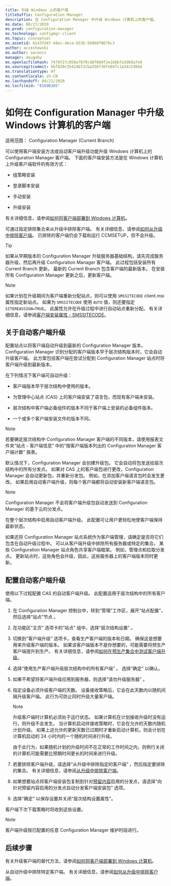 ```yaml
---
title: 升级 Windows 上的客户端
titleSuffix: Configuration Manager
description: 在 Configuration Manager 中升级 Windows 计算机上的客户端。
ms.date: 08/27/2019
ms.prod: configuration-manager
ms.technology: configmgr-client
ms.topic: conceptual
ms.assetid: 6143fd47-48ec-4bca-b53b-5b9b9f067bc3
author: aczechowski
ms.author: aaroncz
manager: dougeby
ms.openlocfilehash: 7476f27c050a7870cd8f860f2e1b6bfa3d68a7e9
ms.sourcegitcommit: bbf820c35414bf2cba356f30fe047c1a34c5384d
ms.translationtype: HT
ms.contentlocale: zh-CN
ms.lasthandoff: 04/21/2020
ms.locfileid: "81696285"
---
```

# <a name="how-to-upgrade-clients-for-windows-computers-in-configuration-manager"></a>如何在 Configuration Manager 中升级 Windows 计算机的客户端

适用范围：  Configuration Manager (Current Branch)

可以使用客户端安装方法或自动客户端升级功能升级 Windows 计算机上的 Configuration Manager 客户端。 下面的客户端安装方法是在 Windows 计算机上升级客户端软件的有效方式：  

- 组策略安装  

- 登录脚本安装  

- 手动安装  

- 升级安装  

有关详细信息，请参阅[如何将客户端部署到 Windows 计算机](../../deploy/deploy-clients-to-windows-computers.md)。

可通过指定排除集合来从升级中排除客户端。 有关详细信息，请参阅[如何从升级中排除客户端](exclude-clients-windows.md)。 已排除的客户端仍会下载和运行 CCMSETUP，但不会升级。

> [!TIP]  
> 如果从早期版本的 Configuration Manager 升级服务器基础结构，请先完成服务器升级，然后再升级 Configuration Manager 客户端。 此过程包括安装所有 Current Branch 更新。 最新的 Current Branch 包含客户端的最新版本。 在安装所有 Configuration Manager 更新之后，更新客户端。

> [!NOTE]
> 如果计划在升级期间为客户端重新分配站点，则可以使用 `SMSSITECODE` client.msi 属性指定新站点。 如果为 `SMSSITECODE` 使用 `AUTO` 值，则还要指定 `SITEREASSIGN=TRUE`。 此属性允许在升级过程中进行自动站点重新分配。 有关详细信息，请参阅[客户端安装属性 - SMSSITECODE](../../deploy/about-client-installation-properties.md#smssitecode)。

## <a name="about-automatic-client-upgrade"></a><a name="bkmk_autoupdate"></a> 关于自动客户端升级

配置站点以将客户端自动升级到最新的 Configuration Manager 版本。 Configuration Manager 识别分配的客户端版本早于层次结构版本时，它会自动升级客户端。 此方案包括客户端在尝试分配到 Configuration Manager 站点时将客户端升级到最新版本。  

在下列情况下客户端可自动升级：  

- 客户端版本早于层次结构中使用的版本。  

- 为管理中心站点 (CAS) 上的客户端安装了语言包，而现有客户端未安装。  

- 层次结构中客户端必备组件的版本不同于客户端上安装的必备组件版本。  

- 一个或多个客户端安装文件的版本不同。  

> [!NOTE]  
> 若要确定层次结构中 Configuration Manager 客户端的不同版本，请使用报表文件夹“站点 - 客户端信息”  中的“按客户端版本列出的 Configuration Manager 客户端计数”  报表。  

默认情况下，Configuration Manager 会创建升级包。 它会自动将包发送给层次结构中的所有分发点。 如果对 CAS 上的客户端包进行更改，Configuration Manager 会自动更新包，并重新分发包。 例如，在添加客户端语言包时会发生更改。 如果启用自动客户端升级，则每个客户端都将自动安装新客户端语言包。

> [!NOTE]  
> Configuration Manager 不会将客户端升级包自动发送到 Configuration Manager 的基于云的分发点。  

在整个层次结构中启用自动客户端升级。 此配置可让用户更轻松地使客户端保持最新状态。  

如果还将 Configuration Manager 站点系统作为客户端管理，请确定是否将它们包含在自动升级过程中。 可以从客户端升级中排除所有服务器或特定的集合。 某些 Configuration Manager 站点角色共享客户端框架。 例如，管理点和拉取分发点。 更新站点时，这些角色会升级，因此，这些服务器上的客户端版本同时更新。

## <a name="configure-automatic-client-upgrade"></a><a name="bkmk_configure"></a> 配置自动客户端升级

使用以下过程配置 CAS 的自动客户端升级。 此配置适用于层次结构中的所有客户端。  

1. 在 Configuration Manager 控制台中，转到“管理”工作区，展开“站点配置”，然后选择“站点”节点    。  

1. 在功能区“主页”  选项卡的“站点”  组中，选择“层次结构设置”  。  

1. 切换到“客户端升级”  选项卡。查看生产客户端的版本和日期。 确保这是想要用来升级客户端的版本。 如果该客户端版本不是你想要的，可能需要将预生产客户端提升到生产。 有关详细信息，请参阅[如何在预生产集合中测试客户端升级](test-client-upgrades.md)。  

1. 选择“使用生产客户端升级层次结构中的所有客户端”  。 选择“确定”  以确认。  

1. 如果不希望将客户端升级应用到服务器，则选择“请勿升级服务器”  。  

1. 指定设备必须升级客户端的天数。 设备接收策略后，它会在此天数内以随机间隔升级客户端。 此行为可防止同时升级大量客户端。

    > [!NOTE]
    > 升级客户端时计算机必须处于运行状态。 如果计算机在计划接收升级时没有运行，则升级不会发生。 当计算机启动并接收策略时，它会在允许的天数内随机计划升级。 如果上述允许的更新天数已过期时才重新启动计算机，则会计划在计算机启动的 24 小时内的一个随机时间进行升级。
    >
    > 由于此行为，如果随机计划的升级时间不在正常的工作时间之内，则例行关闭的计算机可能需要比预期时间更长的时间来进行升级。

1. 若要排除客户端升级，请选择“从升级中排除指定的客户端”  ，然后指定要排除的集合。 有关详细信息，请参阅[从升级中排除客户端](exclude-clients-windows.md)。

1. 如果想要站点将客户端安装包复制到针对[预留内容](../../../plan-design/hierarchy/manage-network-bandwidth.md#BKMK_PrestagingContent)启用的分发点，请选择“向针对预留内容启用的分发点自动分发客户端安装包”  选项。  

1. 选择“确定”  以保存设置并关闭“层次结构设置属性”。

客户端下次下载策略时将收到这些设置。

> [!NOTE]
> 客户端升级按已配置的任意 Configuration Manager 维护时段进行。

## <a name="next-steps"></a>后续步骤

有关升级客户端的替代方法，请参阅[如何将客户端部署到 Windows 计算机](../../deploy/deploy-clients-to-windows-computers.md)。

从自动升级中排除特定客户端。 有关详细信息，请参阅[如何从升级中排除客户端](exclude-clients-windows.md)。
